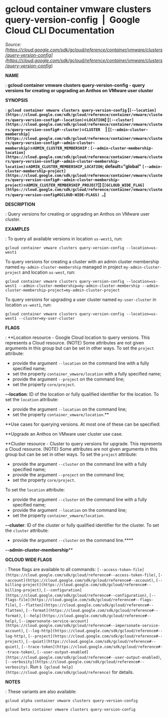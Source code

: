 # gcloud container vmware clusters query-version-config  |  Google Cloud CLI Documentation

*Source: [https://cloud.google.com/sdk/gcloud/reference/container/vmware/clusters/query-version-config](https://cloud.google.com/sdk/gcloud/reference/container/vmware/clusters/query-version-config)*

**NAME**

: **gcloud container vmware clusters query-version-config - query versions for creating or upgrading an Anthos on VMware user cluster**

**SYNOPSIS**

: **`gcloud container vmware clusters query-version-config` [`[--location](https://cloud.google.com/sdk/gcloud/reference/container/vmware/clusters/query-version-config#--location)`=`LOCATION`] [`[--cluster](https://cloud.google.com/sdk/gcloud/reference/container/vmware/clusters/query-version-config#--cluster)`=`CLUSTER`     | [`[--admin-cluster-membership](https://cloud.google.com/sdk/gcloud/reference/container/vmware/clusters/query-version-config#--admin-cluster-membership)`=`ADMIN_CLUSTER_MEMBERSHIP` : `[--admin-cluster-membership-location](https://cloud.google.com/sdk/gcloud/reference/container/vmware/clusters/query-version-config#--admin-cluster-membership-location)`=`ADMIN_CLUSTER_MEMBERSHIP_LOCATION`; default="global" `[--admin-cluster-membership-project](https://cloud.google.com/sdk/gcloud/reference/container/vmware/clusters/query-version-config#--admin-cluster-membership-project)`=`ADMIN_CLUSTER_MEMBERSHIP_PROJECT`]] [`[GCLOUD_WIDE_FLAG](https://cloud.google.com/sdk/gcloud/reference/container/vmware/clusters/query-version-config#GCLOUD-WIDE-FLAGS) …`]**

**DESCRIPTION**

: Query versions for creating or upgrading an Anthos on VMware user cluster.

**EXAMPLES**

: To query all available versions in location `us-west1`, run:

```
gcloud container vmware clusters query-version-config --location=us-west1
```

To query versions for creating a cluster with an admin cluster membership named
`my-admin-cluster-membership` managed in project
`my-admin-cluster-project` and location `us-west`, run:

```
gcloud container vmware clusters query-version-config --location=us-west1 --admin-cluster-membership=my-admin-cluster-membership --admin-cluster-membership-project=my-admin-cluster-project
```

To query versions for upgrading a user cluster named
`my-user-cluster` in location `us-west1`, run:

```
gcloud container vmware clusters query-version-config --location=us-west1 --cluster=my-user-cluster
```

**FLAGS**

: **Location resource - Google Cloud location to query versions. This represents a
Cloud resource. (NOTE) Some attributes are not given arguments in this group but
can be set in other ways.
To set the `project` attribute:

- provide the argument `--location` on the command line with a fully
specified name;
- set the property `container_vmware/location` with a fully specified
name;
- provide the argument `--project` on the command line;
- set the property `core/project`.

**--location**:
ID of the location or fully qualified identifier for the location.
To set the `location` attribute:

- provide the argument `--location` on the command line;
- set the property `container_vmware/location`.**

**Use cases for querying versions.
At most one of these can be specified:

**Upgrade an Anthos on VMware user cluster use case.

**Cluster resource - Cluster to query versions for upgrade. This represents a
Cloud resource. (NOTE) Some attributes are not given arguments in this group but
can be set in other ways.
To set the `project` attribute:

- provide the argument `--cluster` on the command line with a fully
specified name;
- provide the argument `--project` on the command line;
- set the property `core/project`.

To set the `location` attribute:

- provide the argument `--cluster` on the command line with a fully
specified name;
- provide the argument `--location` on the command line;
- set the property `container_vmware/location`.

**--cluster**:
ID of the cluster or fully qualified identifier for the cluster.
To set the `cluster` attribute:

- provide the argument `--cluster` on the command line.****

**--admin-cluster-membership****

**GCLOUD WIDE FLAGS**

: These flags are available to all commands: `[--access-token-file](https://cloud.google.com/sdk/gcloud/reference#--access-token-file)`,
`[--account](https://cloud.google.com/sdk/gcloud/reference#--account)`, `[--billing-project](https://cloud.google.com/sdk/gcloud/reference#--billing-project)`,
`[--configuration](https://cloud.google.com/sdk/gcloud/reference#--configuration)`,
`[--flags-file](https://cloud.google.com/sdk/gcloud/reference#--flags-file)`,
`[--flatten](https://cloud.google.com/sdk/gcloud/reference#--flatten)`, `[--format](https://cloud.google.com/sdk/gcloud/reference#--format)`, `[--help](https://cloud.google.com/sdk/gcloud/reference#--help)`, `[--impersonate-service-account](https://cloud.google.com/sdk/gcloud/reference#--impersonate-service-account)`,
`[--log-http](https://cloud.google.com/sdk/gcloud/reference#--log-http)`,
`[--project](https://cloud.google.com/sdk/gcloud/reference#--project)`, `[--quiet](https://cloud.google.com/sdk/gcloud/reference#--quiet)`, `[--trace-token](https://cloud.google.com/sdk/gcloud/reference#--trace-token)`, `[--user-output-enabled](https://cloud.google.com/sdk/gcloud/reference#--user-output-enabled)`,
`[--verbosity](https://cloud.google.com/sdk/gcloud/reference#--verbosity)`.
Run `$ [gcloud help](https://cloud.google.com/sdk/gcloud/reference)` for details.

**NOTES**

: These variants are also available:

```
gcloud alpha container vmware clusters query-version-config
```

```
gcloud beta container vmware clusters query-version-config
```